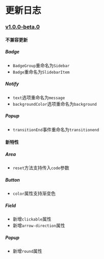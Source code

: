 # 更新日志

### [v1.0.0-beta.0](https://github.com/youzan/vant-weapp/tree/v1.0.0-beta.0)

#### 不兼容更新

##### Badge

- `BadgeGroup`重命名为`Sidebar`
- `Badge`重命名为`SlidebarItem`

##### Notify

- `text`选项重命名为`message`
- `backgroundColor`选项重命名为`background`

##### Popup

- `transitionEnd`事件重命名为`transitionend`

#### 新特性

##### Area

- `reset`方法支持传入`code`参数

##### Button

- `color`属性支持渐变色

##### Field

- 新增`clickable`属性
- 新增`arrow-direction`属性

##### Popup

- 新增`round`属性
